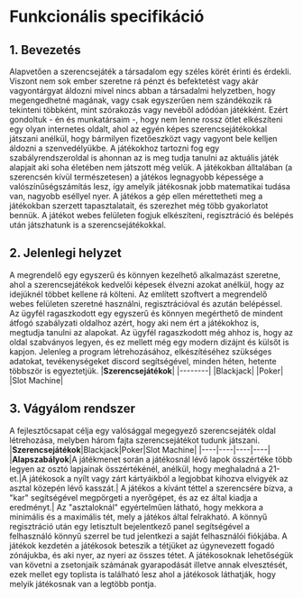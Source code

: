 # Funkcionális specifikáció
## 1. Bevezetés
Alapvetően a szerencsejáték a társadalom egy széles körét érinti és érdekli. 
Viszont nem sok ember szeretne rá pénzt és befektetést vagy akár vagyontárgyat áldozni mivel nincs abban a társadalmi helyzetben, 
hogy megengedhetné magának, vagy csak egyszerűen nem szándékozik rá tekinteni többként, mint szórakozás vagy nevéből adódóan játékként.
Ezért gondoltuk - én és munkatársaim -, hogy nem lenne rossz ötlet elkészíteni egy olyan internetes oldalt, 
ahol az egyén képes szerencsejátékokkal játszani anélkül, 
hogy bármilyen fizetőeszközt vagy vagyont bele kelljen áldozni a szenvedélyükbe.
A játékokhoz tartozni fog egy szabályrendszeroldal is ahonnan az is meg tudja tanulni az aktuális játék alapjait aki soha életében nem játszott még velük. 
A játékokban álltalában (a szerencsén kívül természetesen) a játékos legnagyobb képessége a valószínűségszámítás lesz, 
így amelyik játékosnak jobb matematikai tudása van, nagyobb eséllyel nyer.
A játékos a gép ellen mérettetheti meg a játékokban szerzett tapasztalatait, és szerezhet még több gyakorlatot bennük.
A játékot webes felületen fogjuk elkészíteni, regisztráció és belépés után játszhatunk is a szerencsejátékokkal.
## 2. Jelenlegi helyzet
A megrendelő egy egyszerű és könnyen kezelhető alkalmazást szeretne, 
ahol a szerencsejátékok kedvelői képesek élvezni azokat anélkül, hogy az idejüknél többet kellene rá költeni. 
Az említett szoftvert a megrendelő webes felületen szeretné használni, regisztrációval és azután belépéssel.
Az ügyfél ragaszkodott egy egyszerű és könnyen megérthető de mindent átfogó szabályzati oldalhoz azért, 
hogy aki nem ért a játékokhoz is, megtudja tanulni az alapokat. 
Az ügyfél ragaszkodott még ahhoz is, hogy az oldal szabványos legyen, 
és ez mellett még egy modern dizájnt és külsőt is kapjon. Jelenleg a program létrehozásához, 
elkészítéséhez szükséges adatokat, tevékenységeket discord segítségével, minden héten, hetente többször is egyeztetjük.
|**Szerencsejátékok**|
|--------|
|Blackjack|
|Poker|
|Slot Machine|
## 3. Vágyálom rendszer
A fejlesztőcsapat célja egy valósággal megegyező szerencsejáték oldal létrehozása, 
melyben három fajta szerencsejátékot tudunk játszani. 
|**Szerencsejátékok**|Blackjack|Poker|Slot Machine|
|----|----|----|----|
|**Alapszabályok**|A játékmenet során a játékosnál lévő lapok összértéke több legyen az osztó lapjainak összértékénél, anélkül, hogy meghaladná a 21-et.|A játékosok a  nyílt vagy zárt kártyáikból a legjobbat kihozva elvigyék az asztal közepén lévő kasszát.| A játékos a kívánt téttel a szerencsére bízva, a "kar" segítségével megpörgeti a nyerőgépet, és az ez által kiadja a eredményt.|
Az "asztaloknál" egyértelműen látható, hogy mekkora a minimális és a maximális tét, 
mely a játékos által felrakható. 
A könnyű regisztráció után egy letisztult bejelentkező panel segítségével a felhasználó könnyű szerrel be tud jelentkezi a saját felhasználói fiókjába. 
A játékok kezdetén a játékosok beteszik a tétjüket az úgynevezett fogadó zónájukba, és aki nyer, az nyeri az összes tétet. 
A játékosoknak lehetőségük van követni a zsetonjaik számának gyarapodását illetve annak elvesztését, 
ezek mellet egy toplista is található lesz ahol a játékosok láthatják, hogy melyik játékosnak van a legtöbb pontja.